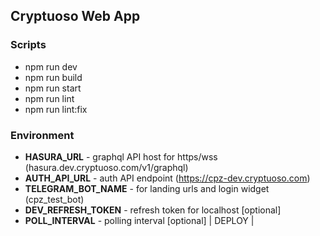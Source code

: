 ## Cryptuoso Web App


### Scripts

-   npm run dev
-   npm run build
-   npm run start
-   npm run lint
-   npm run lint:fix

### Environment

-   **HASURA_URL** - graphql API host for https/wss (hasura.dev.cryptuoso.com/v1/graphql)
-   **AUTH_API_URL** - auth API endpoint (https://cpz-dev.cryptuoso.com)
-   **TELEGRAM_BOT_NAME** - for landing urls and login widget (cpz_test_bot)
-   **DEV_REFRESH_TOKEN** - refresh token for localhost [optional]
-   **POLL_INTERVAL** - polling interval [optional]
| DEPLOY | 
